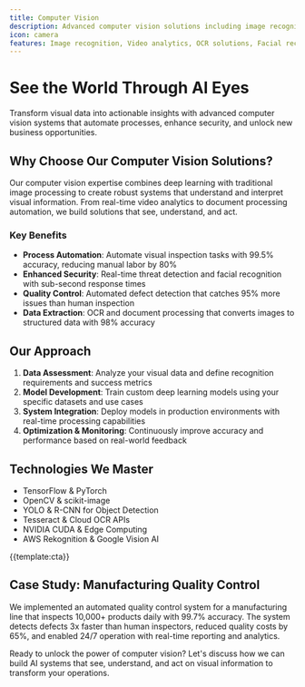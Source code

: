 ```yaml
---
title: Computer Vision
description: Advanced computer vision solutions including image recognition, video analytics, OCR, and real-time object detection for automation and intelligence
icon: camera
features: Image recognition, Video analytics, OCR solutions, Facial recognition, Object detection, Real-time processing
---
```


# See the World Through AI Eyes

Transform visual data into actionable insights with advanced computer vision systems that automate processes, enhance security, and unlock new business opportunities.

## Why Choose Our Computer Vision Solutions?

Our computer vision expertise combines deep learning with traditional image processing to create robust systems that understand and interpret visual information. From real-time video analytics to document processing automation, we build solutions that see, understand, and act.

### Key Benefits

- **Process Automation**: Automate visual inspection tasks with 99.5% accuracy, reducing manual labor by 80%
- **Enhanced Security**: Real-time threat detection and facial recognition with sub-second response times
- **Quality Control**: Automated defect detection that catches 95% more issues than human inspection
- **Data Extraction**: OCR and document processing that converts images to structured data with 98% accuracy

## Our Approach

1. **Data Assessment**: Analyze your visual data and define recognition requirements and success metrics
2. **Model Development**: Train custom deep learning models using your specific datasets and use cases
3. **System Integration**: Deploy models in production environments with real-time processing capabilities
4. **Optimization & Monitoring**: Continuously improve accuracy and performance based on real-world feedback

## Technologies We Master

- TensorFlow & PyTorch
- OpenCV & scikit-image
- YOLO & R-CNN for Object Detection
- Tesseract & Cloud OCR APIs
- NVIDIA CUDA & Edge Computing
- AWS Rekognition & Google Vision AI

{{template:cta}}

## Case Study: Manufacturing Quality Control

We implemented an automated quality control system for a manufacturing line that inspects 10,000+ products daily with 99.7% accuracy. The system detects defects 3x faster than human inspectors, reduced quality costs by 65%, and enabled 24/7 operation with real-time reporting and analytics.

Ready to unlock the power of computer vision? Let's discuss how we can build AI systems that see, understand, and act on visual information to transform your operations.
